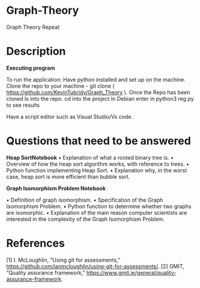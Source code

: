 # Graph-Theory
Graph Theory Repeat

# Description
**Executing program**

To run the application: Have python installed and set up on the machine. Clone the repo to your machine - git clone ( https://github.com/KevinTubridy/Graph_Theory ). Once the Repo has been cloned ls into the repo. cd into the project In Debian enter in python3 reg.py to see results

Have a script editor such as Visual Studio/Vs code.

# Questions that need to be answered

**Heap SortNotebook**
• Explanation of what a rooted binary tree is.
• Overview of how the heap sort algorithm works, with reference to trees.
• Python function implementing Heap Sort.
• Explanation why, in the worst case, heap sort is more efficient than bubble sort.

**Graph Isomorphism Problem Notebook**

• Definition of graph isomorphism.
• Specification of the Graph Isomorphism Problem.
• Python function to determine whether two graphs are isomorphic.
• Explanation of the main reason computer scientists are interested in the complexity of the Graph Isomorphism Problem.


# References
[1] I. McLoughlin, “Using git for assessments,” https://github.com/ianmcloughlin/using-git-for-assessments/.
[2] GMIT, “Quality assurance framework,” https://www.gmit.ie/general/quality-assurance-framework.
